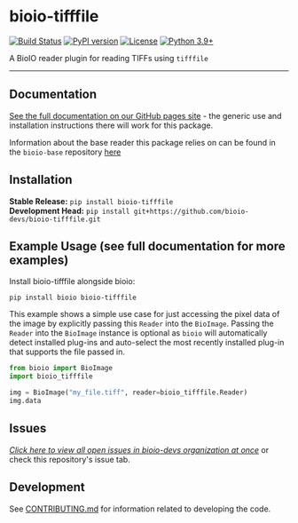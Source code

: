 # bioio-tifffile

[![Build Status](https://github.com/bioio-devs/bioio-tifffile/actions/workflows/ci.yml/badge.svg)](https://github.com/bioio-devs/bioio-tifffile/actions)
[![PyPI version](https://badge.fury.io/py/bioio-tifffile.svg)](https://badge.fury.io/py/bioio-tifffile)
[![License](https://img.shields.io/badge/License-BSD%203--Clause-blue.svg)](https://opensource.org/licenses/BSD-3-Clause)
[![Python 3.9+](https://img.shields.io/badge/python-3.9,3.10,3.11-blue.svg)](https://www.python.org/downloads/release/python-390/)

A BioIO reader plugin for reading TIFFs using `tifffile`

---


## Documentation

[See the full documentation on our GitHub pages site](https://bioio-devs.github.io/bioio/OVERVIEW.html) - the generic use and installation instructions there will work for this package.

Information about the base reader this package relies on can be found in the `bioio-base` repository [here](https://github.com/bioio-devs/bioio-base)

## Installation

**Stable Release:** `pip install bioio-tifffile`<br>
**Development Head:** `pip install git+https://github.com/bioio-devs/bioio-tifffile.git`

## Example Usage (see full documentation for more examples)

Install bioio-tifffile alongside bioio:

`pip install bioio bioio-tifffile`


This example shows a simple use case for just accessing the pixel data of the image
by explicitly passing this `Reader` into the `BioImage`. Passing the `Reader` into
the `BioImage` instance is optional as `bioio` will automatically detect installed
plug-ins and auto-select the most recently installed plug-in that supports the file
passed in.
```python
from bioio import BioImage
import bioio_tifffile

img = BioImage("my_file.tiff", reader=bioio_tifffile.Reader)
img.data
```

## Issues
[_Click here to view all open issues in bioio-devs organization at once_](https://github.com/search?q=user%3Abioio-devs+is%3Aissue+is%3Aopen&type=issues&ref=advsearch) or check this repository's issue tab.


## Development

See [CONTRIBUTING.md](CONTRIBUTING.md) for information related to developing the code.
